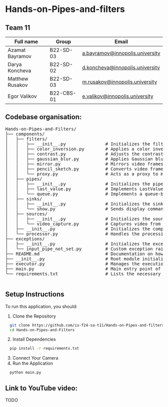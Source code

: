 # Hands-on-Pipes-and-filters

## Team 11
| Full name       | Group     | Email                           |
|-----------------|-----------|---------------------------------|
| Azamat Bayramov | B22-SD-03 | a.bayramov@innopolis.university |
| Darya Koncheva  | B22-SD-02 | d.koncheva@innopolis.university |
| Matthew Rusakov | B22-SD-03 | m.rusakov@innopolis.university  |
| Egor Valikov    | B22-CBS-01| e.valikov@innopolis.university  |

## Codebase organisation:
<pre>
Hands-on-Pipes-and-Filters/
├── components/
│   ├── filters/
│   │   ├── __init__.py               # Initializes the filters module, making filter classes accessible, defines the abstract `Filter` class
│   │   ├── color_inversion.py        # Applies a color inversion filter to a video stream
│   │   ├── contrast.py               # Adjusts the contrast of frames in a video stream
│   │   ├── gaussian_blur.py          # Applies Gaussian blur to video frames for smoothing
│   │   ├── mirror.py                 # Mirrors video frames horizontally
│   │   ├── pencil_sketch.py          # Converts video frames into a pencil sketch effect
│   │   └── proxy.py                  # Acts as a proxy to manage filters
│   ├── pipes/
│   │   ├── __init__.py               # Initializes the pipes module and defines an abstract Pipe class for handling the put and get operations in the pipeline
│   │   ├── last_value.py             # Implements LastValuePipe, an abstract pipe that holds and returns the last processed value
│   │   └── queue.py                  # Implements a queue-based pipeline that stores processed frames in a queue
│   ├── sinks/
│   │   ├── __init__.py               # Initializes the sinks module, defines the abstract Sink class
│   │   └── show.py                   # Sends display commands to the main thread for rendering video frames on the screen
│   ├── sources/
│   │   ├── __init__.py               # Initializes the sources module, defines the abstract base class `Source`
│   │   └── video_capture.py          # Captures video from a camera or a video file
│   ├── __init__.py                   # Initializes the components module
│   └── processor.py                  # Handles the processing of video frames through different components
├── exceptions/
│   ├── __init__.py                   # Initializes the exceptions module
│   └── input_pipe_not_set.py         # Custom exception raised when an input pipe is not configured
├── README.md                         # Documentation on how to set up and run the project
├── __init__.py                       # Root module initialization file
├── executor.py                       # Manages the execution and orchestration of filters, pipes, and sinks
├── main.py                           # Main entry point of the application; initializes components and starts the video processing
└── requirements.txt                  # Lists the necessary dependencies and Python packages to install

</pre>

## Setup Instructions 
To run this application, you should:
1. Clone the Repository
```bash
  git clone https://github.com/iu-f24-sa-t11/Hands-on-Pipes-and-filters.git
  cd Hands-on-Pipes-and-Filters
```
2. Install Dependencies
```bash
  pip install -r requirements.txt
```
3. Connect Your Camera
4. Run the Application
```bash
  python main.py
```

## Link to YouTube video:
TODO
